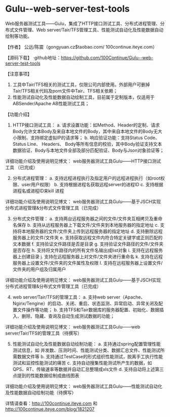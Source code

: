 # Gulu--web-server-test-tools
Web服务器测试工具——Gulu，集成了HTTP接口测试工具、分布式进程管理、分布式文件管理、Web server/Tair/TFS管理工具、性能测试自动化及性能数据自动绘制等功能。
 
【作者】 公远/陈震（gongyuan.cz$taobao.com/ 100continue.iteye.com）
 
【源码下载】
·github地址：https://github.com/100Continue/Gulu--web-server-test-tools
 
【注意事项】
1. 工具中Tair/TFS相关的测试工具，仅限公司内部使用。外部用户可删掉Tair/TFS相关代码及pom文件中Tair、TFS相关依赖；
2. 性能测试自动化及性能数据自动绘制工具，目前属于定制版本，仅适用于ABSender/Apache AB性能测试工具；
 
【功能介绍】
1. HTTP接口测试工具：
a. 请求设置功能：如Method、Header的定制、请求Body允许文本Body及来自本地文件的Body，其中来自本地文件的Body无大小限制、支持绑定虚拟IP的请求等；
b. 响应验证功能：支持Status Code、Status Line、 Headers、 Body等所有信息的校验，其中Body验证支持文本数据验证、Body与本地文件全部及部分匹配验证、Body与Json对象验证等；
 
详细功能介绍及使用说明见博文：
web服务器测试工具Gulu——HTTP接口测试工具 （已完成）
 
2. 分布式进程管理：
a. 支持远程进程执行及指定用户的远程进程执行（如root权限、user用户权限）
b. 支持根据进程名获取远程server的进程ID
c. 支持根据进程名或进程ID来kill 进程
 
详细功能介绍及使用说明见博文：
web服务器测试工具Gulu——基于JSCH实现分布式进程管理&分布式文件管理工具（已完成）
 
3. 分布式文件管理：
a. 支持两台远程服务器之间的文件/文件夹互相拷贝及重命名保存
b. 支持从远程服务器上下载文件/文件夹到本地服务器的指定地址
c. 支持将本地服务器的文件/文件夹上传到远程服务器的指定地址
d. 支持删除远程服务器上的文件/文件夹
e. 支持获取远程文件内符合特定关键字或正则匹配的文本数据
f. 支持验证文件路径是否是目录
g. 支持验证文件路径的文件/文件夹是否存在
h. 支持将文件路径内的所有文件名输出成list对象
i. 支持在远程服务器上创建目录
j. 支持在远程服务器上对文件/文件夹进行重命名
k. 支持在远程服务器上设置文件/文件夹的文件属性及权限
l. 支持在远程服务器上设置文件/文件夹的用户组及归属用户
 
详细功能介绍及使用说明见博文：
web服务器测试工具Gulu——基于JSCH实现分布式进程管理&分布式文件管理工具（已完成）
 
4. web server/Tair/TFS的管理工具：
a. 支持web server（Apache、Nginx/Tengine）的启动、关闭、重启、状态监测、异常启动、异常关闭及配置文件操作等功能；
b. 支持TFS和Tair数据库的服务器配置、初始化、数据插入、删除、隐藏、查询及自动生成测试数据的功能；
 
详细功能介绍及使用说明见博文：
web服务器测试工具Gulu——web server/Tair/TFS的管理工具（待撰写）
 
5. 性能测试自动化及性能数据自动绘制功能：
a. 支持通过spring配置管理性能测试信息，如 并发数、压测时间、性能测试分类、数据汇总文件、性能测试所需数据文件等
b. 支持通过TestCase的形式组织性能测试，脱离手工执行性能测试和监控性能测试的痛苦
c. 支持自动搜集性能测试所产生的数据，如QPS、RT、传输速率等数据并自动汇总整理成xls文件
d. 支持自动将上述第三点提到的性能数据绘制成曲线图表
 
详细功能介绍及使用说明见博文：
web服务器测试工具Gulu——性能测试自动化及性能数据自动绘制功能（待撰写）
 
 
详情请查看：http://100continue.iteye.com 和 http://100continue.iteye.com/blog/1821207

